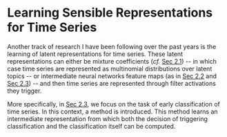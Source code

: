 # Learning Sensible Representations for Time Series

Another track of research I have been following over the past years is the
learning of latent representations for time series.
These latent representations can either be mixture coefficients
(_cf._ [Sec 2.1](02/topic_models.html)) -- in which case time series are
represented as multinomial distributions over latent topics -- or intermediate
neural networks feature maps (as in [Sec 2.2](02/shapelets_cnn.html) and
[Sec 2.3](02/early.html)) -- and then time series are represented through
filter activations they trigger.

More specifically, in [Sec 2.3](02/early.html), we focus on the task of early
classification of time series. In this context, a method is introduced.
This method
learns an intermediate representation from which both the decision of
triggering classification and the classification itself can be computed.

